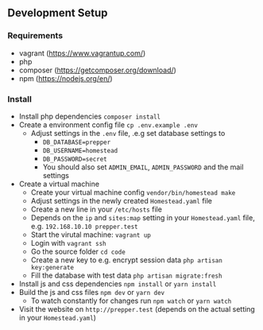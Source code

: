 ## Development Setup

### Requirements

* vagrant (https://www.vagrantup.com/)
* php
* composer (https://getcomposer.org/download/)
* npm (https://nodejs.org/en/)

### Install

* Install php dependencies `composer install`
* Create a environment config file `cp .env.example .env`
    * Adjust settings in the `.env` file, .e.g set database settings to
        * `DB_DATABASE=prepper`
        * `DB_USERNAME=homestead`
        * `DB_PASSWORD=secret`
        * You should also set `ADMIN_EMAIL`, `ADMIN_PASSWORD` and the mail settings
* Create a virtual machine
    * Create your virtual machine config `vendor/bin/homestead make`
    * Adjust settings in the newly created `Homestead.yaml` file
    * Create a new line in your `/etc/hosts` file
    * Depends on the `ip` and `sites:map` setting in your `Homestead.yaml` file, e.g. `192.168.10.10 prepper.test`
    * Start the virutal machine: `vagrant up`
    * Login with `vagrant ssh`
    * Go the source folder `cd code`
    * Create a new key to e.g. encrypt session data `php artisan key:generate`
    * Fill the database with test data `php artisan migrate:fresh`
* Install js and css dependencies `npm install` or `yarn install`
* Build the js and css files `npm dev` or `yarn dev`
    * To watch constantly for changes run `npm watch` or `yarn watch`
* Visit the website on `http://prepper.test` (depends on the actual setting in your `Homestead.yaml`)
